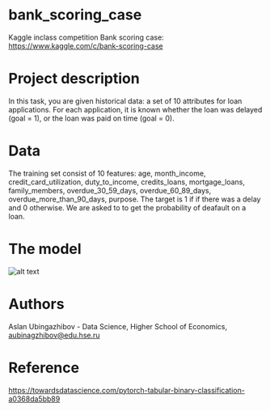 # bank_scoring_case

Kaggle inclass competition Bank scoring case: https://www.kaggle.com/c/bank-scoring-case <br>
# Project description
In this task, you are given historical data: a set of 10 attributes for loan applications. For each application, it is known whether the loan was delayed (goal = 1), or the loan was paid on time (goal = 0).
# Data
The training set consist of 10 features: age, month_income, credit_card_utilization, duty_to_income, credits_loans, mortgage_loans, family_members, overdue_30_59_days, overdue_60_89_days, overdue_more_than_90_days, purpose. The target is 1 if if there was a delay and 0 otherwise. We are asked to to get the probability of deafault on a loan.
# The model 
![alt text](https://https://github.com/Ubinazhip/bank_scoring_case/blob/main/image/model.png)
# Authors
Aslan Ubingazhibov - Data Science, Higher School of Economics, aubinagzhibov@edu.hse.ru <br/>
# Reference
https://towardsdatascience.com/pytorch-tabular-binary-classification-a0368da5bb89
